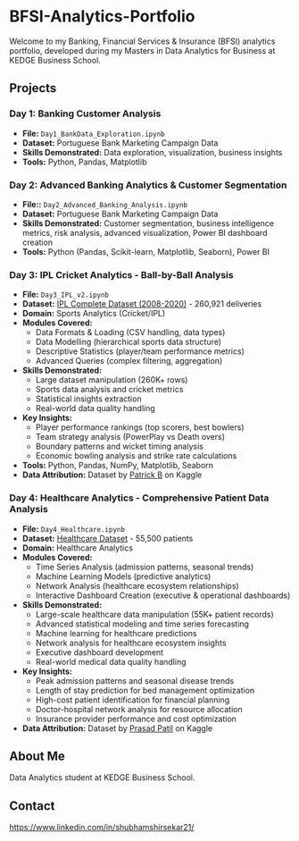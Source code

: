 # BFSI-Analytics-Portfolio

Welcome to my Banking, Financial Services & Insurance (BFSI) analytics portfolio, developed during my Masters in Data Analytics for Business at KEDGE Business School.

## Projects

### Day 1: Banking Customer Analysis
- **File:** `Day1_BankData_Exploration.ipynb`
- **Dataset:** Portuguese Bank Marketing Campaign Data
- **Skills Demonstrated:** Data exploration, visualization, business insights
- **Tools:** Python, Pandas, Matplotlib

### Day 2: Advanced Banking Analytics & Customer Segmentation
- **File::** `Day2_Advanced_Banking_Analysis.ipynb`
- **Dataset:** Portuguese Bank Marketing Campaign Data
- **Skills Demonstrated:** Customer segmentation, business intelligence metrics, risk analysis, advanced visualization, Power BI dashboard creation
- **Tools:** Python (Pandas, Scikit-learn, Matplotlib, Seaborn), Power BI

### Day 3: IPL Cricket Analytics - Ball-by-Ball Analysis
- **File:** `Day3_IPL_v2.ipynb`
- **Dataset:** [IPL Complete Dataset (2008-2020)](https://www.kaggle.com/datasets/patrickb1912/ipl-complete-dataset-20082020) - 260,921 deliveries
- **Domain:** Sports Analytics (Cricket/IPL)
- **Modules Covered:**
  - Data Formats & Loading (CSV handling, data types)
  - Data Modelling (hierarchical sports data structure)
  - Descriptive Statistics (player/team performance metrics)
  - Advanced Queries (complex filtering, aggregation)
- **Skills Demonstrated:** 
  - Large dataset manipulation (260K+ rows)
  - Sports data analysis and cricket metrics
  - Statistical insights extraction
  - Real-world data quality handling
- **Key Insights:**
  - Player performance rankings (top scorers, best bowlers)
  - Team strategy analysis (PowerPlay vs Death overs)
  - Boundary patterns and wicket timing analysis
  - Economic bowling analysis and strike rate calculations
- **Tools:** Python, Pandas, NumPy, Matplotlib, Seaborn
- **Data Attribution:** Dataset by [Patrick B](https://www.kaggle.com/patrickb1912) on Kaggle

### Day 4: Healthcare Analytics - Comprehensive Patient Data Analysis

- **File:** `Day4_Healthcare.ipynb`
- **Dataset:** [Healthcare Dataset](https://www.kaggle.com/datasets/prasad22/healthcare-dataset) - 55,500 patients
- **Domain:** Healthcare Analytics
- **Modules Covered:**
  - Time Series Analysis (admission patterns, seasonal trends)
  - Machine Learning Models (predictive analytics)
  - Network Analysis (healthcare ecosystem relationships)
  - Interactive Dashboard Creation (executive & operational dashboards)
- **Skills Demonstrated:** 
  - Large-scale healthcare data manipulation (55K+ patient records)
  - Advanced statistical modeling and time series forecasting
  - Machine learning for healthcare predictions
  - Network analysis for healthcare ecosystem insights
  - Executive dashboard development
  - Real-world medical data quality handling
- **Key Insights:**
  - Peak admission patterns and seasonal disease trends
  - Length of stay prediction for bed management optimization
  - High-cost patient identification for financial planning
  - Doctor-hospital network analysis for resource allocation
  - Insurance provider performance and cost optimization
- **Data Attribution:** Dataset by [Prasad Patil](https://www.kaggle.com/prasad22) on Kaggle
 
  
## About Me
Data Analytics student at KEDGE Business School.

## Contact
https://www.linkedin.com/in/shubhamshirsekar21/
